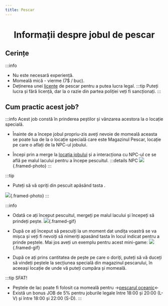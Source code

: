 ```yaml
---
title: Pescar
---
```


<script setup> 
    import KeyIcon from '../.vitepress/components/KeyIcon.vue'
</script>

# <span class="title-font"><center>Informații despre jobul de pescar</center></span>

## <span class="header-font">Cerințe</span>

:::info
- Nu este necesară experiență.
- Momeală mică - vierme (7$ / buc).
- Deținerea unei [licențe](/general/licente) de pescar pentru a putea lucra legal.
:::tip
Puteți lucra și fără licență, dar la o razie din partea poliției veți fi sancționați.
:::

## <span class="header-font">Cum practic acest job?</span>

:::info
Acest job constă în prinderea peștilor și vânzarea acestora la o locație specială.

- Înainte de a începe jobul propriu-zis aveți nevoie de momeală aceasta se poate lua de la o locație specială care este Magazinul Pescar, locație pe care o aflați de la NPC-ul jobului.

- Începi prin a merge la [locația jobului](locatii) și a interacționa cu NPC-ul ce se află pe malul lacului pentru a începe pescuitul.
:::details NPC
![](https://i.imgur.com/D5Cd4Je.png){.framed-photo}
:::

:::tip 
- Puteți să vă opriți din pescuit apăsând tasta <KeyIcon keyType="x"/>.

![](https://i.imgur.com/5VNTEAy.png){.framed-photo}
:::

:::info
- Odată ce ați început pescuitul, mergeți pe malul lacului și începeți să prindeți pește.
![](https://i.imgur.com/Q0ciWkB.gif){.framed-gif}

- După ce ați început să pescuiți la un moment dat undița voastră se va mișca și veți fi nevoiți să nimeriți apasând tasta <KeyIcon keyType="space"/> în locul indicat pentru a prinde peștele. Mai jos aveți un exemplu pentru acest mini-game:
![](https://i.imgur.com/NKfwaF0.gif){.framed-gif}

- După ce ați prins cantitatea de pește pe care o doriți, puteți să vă duceți să vindeți peștele la secțiunea specială din magazinul pescarului, în aceeași locație de unde vă puteți cumpăra și momeală.

:::tip SFAT!
- Peștele de lac poate fi folosit ca momeală pentru ->[pescarul oceanic](/jobs/fisherv2)<-
- Există un bonus JOB de 5% pentru joburile legale între 18:00 și 20:00 (L-V) și între 18:00 și 22:00 (S-D).
:::